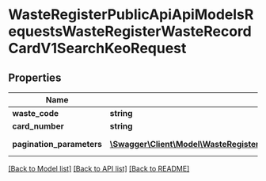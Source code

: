 # WasteRegisterPublicApiApiModelsRequestsWasteRegisterWasteRecordCardV1SearchKeoRequest

## Properties
Name | Type | Description | Notes
------------ | ------------- | ------------- | -------------
**waste_code** | **string** | Kod odpadów | [optional] 
**card_number** | **string** | Numer karty | [optional] 
**pagination_parameters** | [**\Swagger\Client\Model\WasteRegisterPublicApiApiModelsCollectionsPaginationParameters**](WasteRegisterPublicApiApiModelsCollectionsPaginationParameters.md) | Parametry stronicowania | [optional] 

[[Back to Model list]](../README.md#documentation-for-models) [[Back to API list]](../README.md#documentation-for-api-endpoints) [[Back to README]](../README.md)


